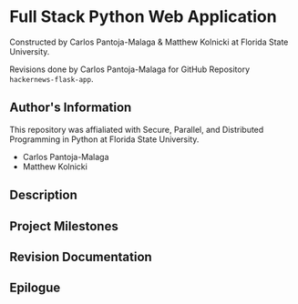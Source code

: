 # Full Stack Python Web Application
Constructed by Carlos Pantoja-Malaga & Matthew Kolnicki at Florida State University.

Revisions done by Carlos Pantoja-Malaga for GitHub Repository ```hackernews-flask-app```.

## Author's Information
This repository was affialiated with Secure, Parallel, and Distributed Programming in Python at Florida State University.

* Carlos Pantoja-Malaga
* Matthew Kolnicki

## Description

## Project Milestones

## Revision Documentation

## Epilogue
